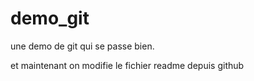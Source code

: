 demo_git
========

une demo de git qui se passe bien.

et maintenant on modifie le fichier readme depuis github
